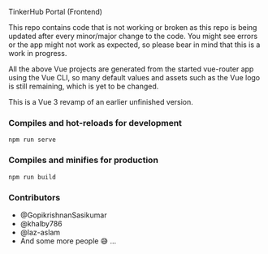 TinkerHub Portal (Frontend)

This repo contains code that is not working or broken as this repo is being updated after every minor/major change to the code. You might see errors or the app might not work as expected, so please bear in mind that this is a work in progress.

All the above Vue projects are generated from the started vue-router app using the Vue CLI, so many default values and assets such as the Vue logo is still remaining, which is yet to be changed.

This is a Vue 3 revamp of an earlier unfinished version.

### Compiles and hot-reloads for development
```
npm run serve
```

### Compiles and minifies for production

```
npm run build
```

### Contributors

- @GopikrishnanSasikumar
- @khalby786
- @laz-aslam
- And some more people 😅 ...
